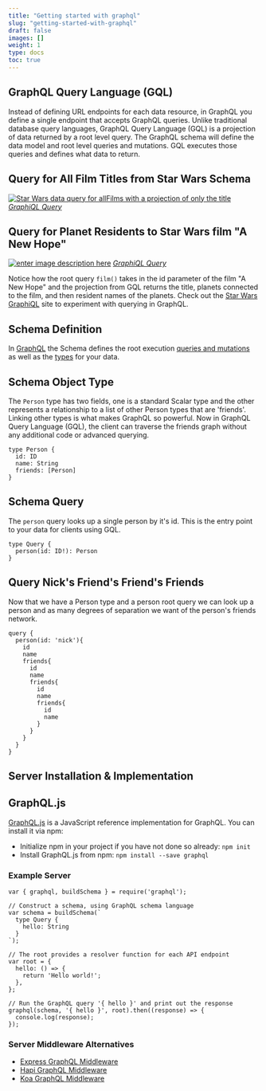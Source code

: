 ```yaml
---
title: "Getting started with graphql"
slug: "getting-started-with-graphql"
draft: false
images: []
weight: 1
type: docs
toc: true
---
```


## GraphQL Query Language (GQL)
Instead of defining URL endpoints for each data resource, in GraphQL you define a single endpoint that accepts GraphQL queries. Unlike traditional database query languages, GraphQL Query Language (GQL) is a projection of data returned by a root level query. The GraphQL schema will define the data model and root level queries and mutations. GQL executes those queries and defines what data to return.

## Query for All Film Titles from Star Wars Schema

[![Star Wars data query for allFilms with a projection of only the title][2]][2]
*[GraphiQL Query][3]*


## Query for Planet Residents to Star Wars film "A New Hope"
[![enter image description here][4]][4]
*[GraphiQL Query][5]*

Notice how the root query `film()` takes in the id parameter of the film "A New Hope" and the projection from GQL returns the title, planets connected to the film, and then resident names of the planets. Check out the [Star Wars GraphiQL][6] site to experiment with querying in GraphQL.


  [1]: http://graphql.org/
  [2]: https://i.stack.imgur.com/yurqO.png
  [3]: http://graphql.org/swapi-graphql/?query=query%7B%0A%20%20allFilms%7B%0A%20%20%20%20films%7B%0A%20%20%20%20%20%20title%0A%20%20%20%20%7D%0A%20%20%7D%0A%7D
  [4]: https://i.stack.imgur.com/bbCAW.png
  [5]: http://graphql.org/swapi-graphql/?query=query%7B%0A%20%20film(id%3A%20%22ZmlsbXM6MQ%3D%3D%22)%7B%0A%20%20%20%20id%0A%20%20%20%20title%2C%0A%20%20%20%20planetConnection%7B%0A%20%20%20%20%20%20planets%7B%0A%20%20%20%20%20%20%20%20name%0A%20%20%20%20%20%20%20%20residentConnection%7B%0A%20%20%20%20%20%20%20%20%20%20residents%7B%0A%20%20%20%20%20%20%20%20%20%20%20%20name%0A%20%20%20%20%20%20%20%20%20%20%7D%0A%20%20%20%20%20%20%20%20%7D%0A%20%20%20%20%20%20%7D%0A%20%20%20%20%7D%0A%20%20%7D%0A%7D
  [6]: http://graphql.org/swapi-graphql/

## Schema Definition
In [GraphQL][1] the Schema defines the root execution [queries and mutations][2] as well as the [types][3] for your data.

## Schema Object Type

The `Person` type has two fields, one is a standard Scalar type and the other represents a relationship to a list of other Person types that are 'friends'. Linking other types is what makes GraphQL so powerful. Now in GraphQL Query Language (GQL), the client can traverse the friends graph without any additional code or advanced querying.

    type Person {
      id: ID
      name: String
      friends: [Person]
    }

## Schema Query

The `person` query looks up a single person by it's id. This is the entry point to your data for clients using GQL. 

    type Query {   
      person(id: ID!): Person
    }

## Query Nick's Friend's Friend's Friends

Now that we have a Person type and a person root query we can look up a person and as many degrees of separation we want of the person's friends network.

    query {
      person(id: 'nick'){
        id
        name
        friends{
          id
          name
          friends{
            id
            name
            friends{
              id
              name
            }
          }
        }
      }
    }

  [1]: http://graphql.org/
  [2]: http://graphql.org/learn/schema/#the-query-and-mutation-types
  [3]: http://graphql.org/learn/schema/#type-system

## Server Installation & Implementation
## GraphQL.js ##

[GraphQL.js][1] is a JavaScript reference implementation for GraphQL. You can install it via npm:

 - Initialize npm in your project if you have not done so already: `npm init`
 - Install GraphQL.js from npm: `npm install --save graphql`

### Example Server ###

    var { graphql, buildSchema } = require('graphql');
    
    // Construct a schema, using GraphQL schema language
    var schema = buildSchema(`
      type Query {
        hello: String
      }
    `);
    
    // The root provides a resolver function for each API endpoint
    var root = {
      hello: () => {
        return 'Hello world!';
      },
    };
    
    // Run the GraphQL query '{ hello }' and print out the response
    graphql(schema, '{ hello }', root).then((response) => {
      console.log(response);
    });

### Server Middleware Alternatives ###

 - [Express GraphQL Middleware][2]
 - [Hapi GraphQL Middleware][3]
 - [Koa GraphQL Middleware][4]


  [1]: http://graphql.org/graphql-js/
  [2]: http://graphql.org/graphql-js/running-an-express-graphql-server/
  [3]: https://github.com/SimonDegraeve/hapi-graphql
  [4]: https://github.com/chentsulin/koa-graphql

